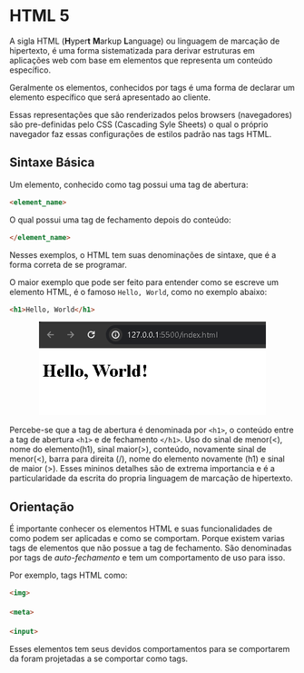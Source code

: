 # HTML 5

A sigla HTML (**H**yper**t** **M**arkup **L**anguage) ou linguagem de marcação de hipertexto, é uma forma sistematizada para derivar estruturas em aplicações web com base em elementos que representa um conteúdo específico.

Geralmente os elementos, conhecidos por tags é uma forma de declarar um elemento específico que será apresentado ao cliente.

Essas representações que são renderizados pelos browsers (navegadores) são pre-definidas pelo CSS (Cascading Syle Sheets) o qual o próprio navegador faz essas configurações de estilos padrão nas tags HTML.

## Sintaxe Básica

Um elemento, conhecido como tag possui uma tag de abertura:

```HTML
<element_name>
```

O qual possui uma tag de fechamento depois do conteúdo:

```HTML
</element_name>
```

Nesses exemplos, o HTML tem suas denominações de sintaxe, que é a forma correta de se programar.

O maior exemplo que pode ser feito para entender como se escreve um elemento HTML, é o famoso `Hello, World`, como no exemplo abaixo:

```HTML
<h1>Hello, World</h1>
```

<div align="center">
  <img src="./assets/1INTRODUCTION_h1_hello_world.png">
</div>

Percebe-se que a tag de abertura é denominada por `<h1>`, o conteúdo entre a tag de abertura `<h1>` e de fechamento `</h1>`. Uso do sinal de menor(<), nome do elemento(h1), sinal maior(>), conteúdo, novamente sinal de menor(<), barra para direita (/), nome do elemento novamente (h1) e sinal de maior (>). Esses mininos detalhes são de extrema importancia e é a particularidade da escrita do propria linguagem de marcação de hipertexto.

## Orientação
É importante conhecer os elementos HTML e suas funcionalidades de como podem ser aplicadas e como se comportam. Porque existem varias tags de elementos que não possue a tag de fechamento. São denominadas por tags de *auto-fechamento* e tem um comportamento de uso para isso.

Por exemplo, tags HTML como:

```HTML
<img>

<meta>

<input>
```

Esses elementos tem seus devidos comportamentos para se comportarem da foram projetadas a se comportar como tags.